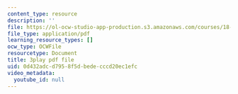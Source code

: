 ```yaml
---
content_type: resource
description: ''
file: https://ol-ocw-studio-app-production.s3.amazonaws.com/courses/18-06sc-linear-algebra-fall-2011/0d432adcd7958f5dbedecccd20ec1efc_MMWqGD4Urso.pdf
file_type: application/pdf
learning_resource_types: []
ocw_type: OCWFile
resourcetype: Document
title: 3play pdf file
uid: 0d432adc-d795-8f5d-bede-cccd20ec1efc
video_metadata:
  youtube_id: null
---
```

